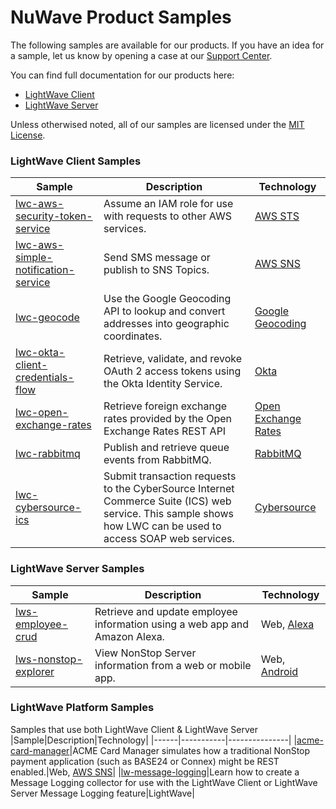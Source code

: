 # NuWave Product Samples
The following samples are available for our products. If you have an idea
for a sample, let us know by opening a case at our
[Support Center](https://support.nuwavetech.com). 

You can find full documentation for our products here:
- [LightWave Client](https://docs.nuwavetech.com/display/LWCLIENT)
- [LightWave Server](https://docs.nuwavetech.com/display/LWSERVER)
 
Unless otherwised noted, all of our samples are licensed under the [MIT License](./LICENSE).
### LightWave Client Samples
|Sample|Description|Technology|
|------|-----------|---------------|
|[lwc-aws-security-token-service](https://github.com/nuwavetech/lwc-aws-security-token-service)|Assume an IAM role for use with requests to other AWS services.|[AWS STS](https://docs.aws.amazon.com/STS/latest/APIReference/welcome.html)|
|[lwc-aws-simple-notification-service](https://github.com/nuwavetech/lwc-aws-simple-notification-service)|Send SMS message or publish to SNS Topics.|[AWS SNS](https://docs.aws.amazon.com/sns/latest/api/Welcome.html)|
|[lwc-geocode](https://github.com/nuwavetech/lwc-geocode)|Use the Google Geocoding API to lookup and convert addresses into geographic coordinates.|[Google Geocoding](https://developers.google.com/maps/documentation/geocoding/overview)|
|[lwc-okta-client-credentials-flow](https://github.com/nuwavetech/lwc-okta-client-credentials-flow)|Retrieve, validate, and revoke OAuth 2 access tokens using the Okta Identity Service.|[Okta](https://www.okta.com/)|
|[lwc-open-exchange-rates](https://github.com/nuwavetech/lwc-open-exchange-rates)|Retrieve foreign exchange rates provided by the Open Exchange Rates REST API|[Open Exchange Rates](https://openexchangerates.org/)|
|[lwc-rabbitmq](https://github.com/nuwavetech/lwc-rabbitmq)|Publish and retrieve queue events from RabbitMQ.|[RabbitMQ](https://rabbitmq.com)|
|[lwc-cybersource-ics](https://github.com/nuwavetech/lwc-cybersource-ics)|Submit transaction requests to the CyberSource Internet Commerce Suite (ICS) web service. This sample shows how LWC can be used to access SOAP web services.|[Cybersource](https://www.cybersource.com)|

### LightWave Server Samples
|Sample|Description|Technology|
|------|-----------|---------------|
|[lws-employee-crud](https://github.com/nuwavetech/lws-employee-crud)|Retrieve and update employee information using a web app and Amazon Alexa.|Web, [Alexa](https://developer.amazon.com/en-US/alexa)|
|[lws-nonstop-explorer](https://github.com/nuwavetech/lws-nonstop-explorer)|View NonStop Server information from a web or mobile app.|Web, [Android](https://developer.android.com/)|

### LightWave Platform Samples
Samples that use both LightWave Client & LightWave Server
|Sample|Description|Technology|
|------|-----------|---------------|
|[acme-card-manager](https://github.com/nuwavetech/acme-card-manager)|ACME Card Manager simulates how a traditional NonStop payment application (such as BASE24 or Connex) might be REST enabled.|Web, [AWS SNS](https://docs.aws.amazon.com/sns/latest/api/Welcome.html)|
|[lw-message-logging](https://github.com/nuwavetech/lw-message-logging)|Learn how to create a Message Logging collector for use with the LightWave Client or LightWave Server Message Logging feature|LightWave|

